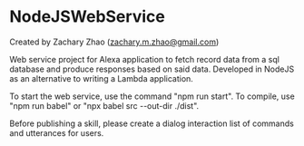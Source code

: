 # NodeJSWebService

Created by Zachary Zhao (zachary.m.zhao@gmail.com)

Web service project for Alexa application to fetch record data from a sql database and produce responses based on said data.
Developed in NodeJS as an alternative to writing a Lambda application.

To start the web service, use the command "npm run start".
To compile, use "npm run babel" or "npx babel src --out-dir ./dist".

Before publishing a skill, please create a dialog interaction list of commands and utterances for users.



